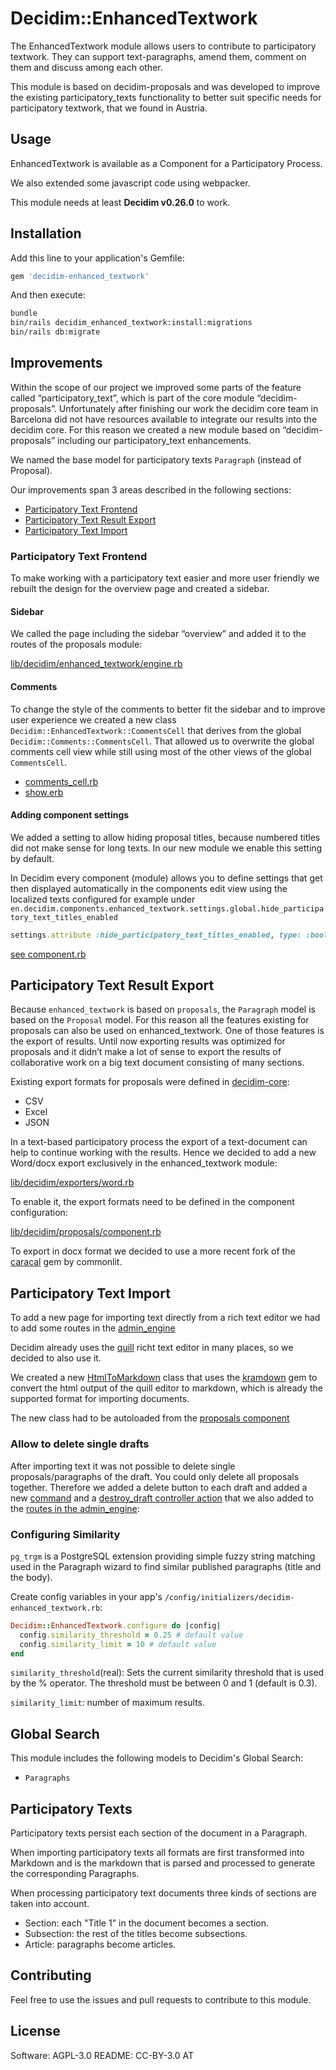 # Decidim::EnhancedTextwork

The EnhancedTextwork module allows users to contribute to participatory textwork. They can support text-paragraphs, amend them, comment on them and discuss among each other.


This module is based on decidim-proposals and was developed to improve the existing participatory_texts functionality to better suit specific needs for participatory textwork, that we found in Austria.

## Usage

EnhancedTextwork is available as a Component for a Participatory Process.

We also extended some javascript code using webpacker.

This module needs at least **Decidim v0.26.0** to work.

## Installation

Add this line to your application's Gemfile:

```ruby
gem 'decidim-enhanced_textwork'
```

And then execute:

```bash
bundle
bin/rails decidim_enhanced_textwork:install:migrations
bin/rails db:migrate
```

## Improvements

Within the scope of our project we improved some parts of the feature called “participatory_text”, which is part of the core module “decidim-proposals”.
Unfortunately after finishing our work the decidim core team in Barcelona did not have resources available to integrate our results into the decidim core. For this reason we created a new module based on “decidim-proposals” including our participatory_text enhancements.

We named the base model for participatory texts `Paragraph` (instead of Proposal).

Our improvements span 3 areas described in the following sections:

* [Participatory Text Frontend](#participatory-text-frontend)
* [Participatory Text Result Export](#participatory-text-result-export)
* [Participatory Text Import](#participatory-text-import)

### Participatory Text Frontend

To make working with a participatory text easier and more user friendly we rebuilt the design for the overview page and created a sidebar.

#### Sidebar

We called the page including the sidebar “overview” and added it to the routes of the proposals module:

[lib/decidim/enhanced_textwork/engine.rb](lib/decidim/enhanced_textwork/engine.rb#L21)

#### Comments

To change the style of the comments to better fit the sidebar and to improve user experience we created a new class `Decidim::EnhancedTextwork::CommentsCell` that derives from the global `Decidim::Comments::CommentsCell`.
That allowed us to overwrite the global comments cell view while still using most of the other views of the global `CommentsCell`.

* [comments_cell.rb](app/cells/decidim/enhanced_textwork/comments_cell.rb)
* [show.erb](app/cells/decidim/enhanced_textwork/comments/show.erb)


#### Adding component settings

We added a setting to allow hiding proposal titles, because numbered titles did not make sense for long texts. In our new module we enable this setting by default.

In Decidim every component (module) allows you to define settings that get then displayed automatically in the components edit view using the localized texts configured for example under `en.decidim.components.enhanced_textwork.settings.global.hide_participatory_text_titles_enabled`

```rb
settings.attribute :hide_participatory_text_titles_enabled, type: :boolean, default: true
```

[see component.rb](lib/decidim/enhanced_textwork/component.rb#L50)

## Participatory Text Result Export

Because `enhanced_textwork` is based on `proposals`, the `Paragraph` model is based on the `Proposal` model. For this reason all the features existing for proposals can also be used on enhanced_textwork. One of those features is the export of results. Until now exporting results was optimized for proposals and it didn’t make a lot of sense to export the results of collaborative work on a big text document consisting of many sections. 

Existing export formats for proposals were defined in [decidim-core](https://github.com/decidim/decidim/tree/develop/decidim-core/lib/decidim/exporters):

* CSV
* Excel
* JSON

In a text-based participatory process the export of a text-document can help to continue working with the results. Hence we decided to add a new Word/docx export exclusively in the enhanced_textwork module:

[lib/decidim/exporters/word.rb](lib/decidim/exporters/word.rb)

To enable it, the export formats need to be defined in the component configuration:

[lib/decidim/proposals/component.rb](lib/decidim/enhanced_textwork/component.rb#L144)

To export in docx format we decided to use a more recent fork of the [caracal](https://github.com/commonlit/caracal) gem by commonlit.

## Participatory Text Import

To add a new page for importing text directly from a rich text editor we had to add some routes in the [admin_engine](lib/decidim/enhanced_textwork/admin_engine.rb#L33)

Decidim already uses the [quill](https://github.com/quilljs/quill) richt text editor in many places, so we decided to also use it.

We created a new [HtmlToMarkdown](lib/decidim/enhanced_textwork/html_to_markdown.rb) class that uses the [kramdown](https://github.com/gettalong/kramdown) gem to convert the html output of the quill editor to markdown, which is already the supported format for importing documents.

The new class had to be autoloaded from the [proposals component](lib/decidim/enhanced_textwork.rb#L21)

### Allow to delete single drafts

After importing text it was not possible to delete single proposals/paragraphs of the draft. You could only delete all proposals together.
Therefore we added a delete button to each draft and added a new [command](app/commands/decidim/enhanced_textwork/destroy_paragraph.rb) and a [destroy_draft controller action](app/controllers/decidim/enhanced_textwork/admin/paragraphs_controller.rb#L147) that we also added to the [routes in the admin_engine](lib/decidim/enhanced_textwork/admin_engine.rb#L25 ):

### Configuring Similarity

`pg_trgm` is a PostgreSQL extension providing simple fuzzy string matching used in the Paragraph wizard to find similar published paragraphs (title and the body).

Create config variables in your app's `/config/initializers/decidim-enhanced_textwork.rb`:

```ruby
Decidim::EnhancedTextwork.configure do |config|
  config.similarity_threshold = 0.25 # default value
  config.similarity_limit = 10 # default value
end
```

`similarity_threshold`(real): Sets the current similarity threshold that is used by the % operator. The threshold must be between 0 and 1 (default is 0.3).

`similarity_limit`: number of maximum results.

## Global Search

This module includes the following models to Decidim's Global Search:

- `Paragraphs`

## Participatory Texts

Participatory texts persist each section of the document in a Paragraph.

When importing participatory texts all formats are first transformed into Markdown and is the markdown that is parsed and processed to generate the corresponding Paragraphs.

When processing participatory text documents three kinds of sections are taken into account.

- Section: each "Title 1" in the document becomes a section.
- Subsection: the rest of the titles become subsections.
- Article: paragraphs become articles.

## Contributing

Feel free to use the issues and pull requests to contribute to this module.

## License

Software: AGPL-3.0
README: CC-BY-3.0 AT
